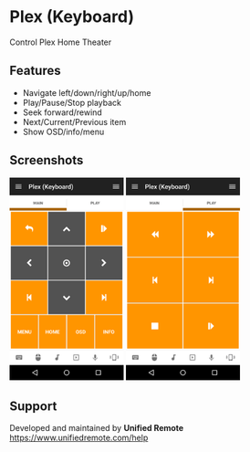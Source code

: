 # Plex (Keyboard)
Control Plex Home Theater

## Features
*  Navigate left/down/right/up/home
*  Play/Pause/Stop playback
*  Seek forward/rewind
*  Next/Current/Previous item
*  Show OSD/info/menu

## Screenshots
<img src="screen-tab1.png" width="200" />
<img src="screen-tab2.png" width="200" />

## Support
Developed and maintained by **Unified Remote**  
https://www.unifiedremote.com/help